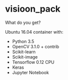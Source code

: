 # visioon_pack
What do you get?

Ubuntu 16.04 container with:
- Python 3.5
- OpenCV 3.1.0 + contrib
- Scikit-learn
- Scikit-image
- Tensorflow 0.12 CPU
- Keras 
- Jupyter Notebook
